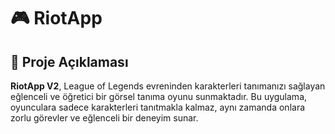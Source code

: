 # 🎮 RiotApp 

## 📖 Proje Açıklaması
**RiotApp V2**, League of Legends evreninden karakterleri tanımanızı sağlayan eğlenceli ve öğretici bir görsel tanıma oyunu sunmaktadır. Bu uygulama, oyunculara sadece karakterleri tanıtmakla kalmaz, aynı zamanda onlara zorlu görevler ve eğlenceli bir deneyim sunar. 

